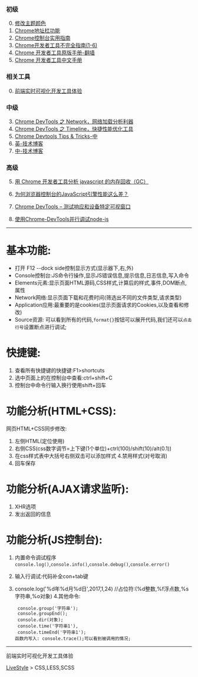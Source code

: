 


### 初级
0. [修改主题颜色](http://mikeking.io/devtools-author/)
0. [Chrome地址栏功能](https://github.com/ChenChenJoke/JokerChrome)
1. [Chrome控制台实用指南](https://gold.xitu.io/post/57ce7f36c4c9710054ad2cac)
2. [Chrome开发者工具不完全指南(1-6)](http://www.cnblogs.com/constantince/category/712675.html)
8. [Chrome 开发者工具原版手册-翻墙](https://developers.google.com/web/tools/chrome-devtools/settings)
9. [Chrome 开发者工具中文手册](http://www.css88.com/doc/chrome-devtools/)


### 相关工具
0. [前端实时可视化开发工具体验](http://www.imooc.com/learn/718)
### 中级

3. [Chrome DevTools 之 Network，网络加载分析利器](http://www.jianshu.com/p/471950517b07)
4. [Chrome DevTools 之 Timeline，快捷性能优化工具](http://www.jianshu.com/p/b8cdcd9bfad8)
5. [Chrome Devtools Tips & Tricks-中](https://github.com/xitu/gold-miner/blob/master/TODO/chrome-devtools.md)
10. [英-技术博客](https://umaar.com/dev-tips/)
11. [中-技术博客](http://www.css88.com/archives/category/develop-message)

### 高级
5. [用 Chrome 开发者工具分析 javascript 的内存回收（GC）](http://mp.weixin.qq.com/s/zDFl58bxseZGsUvS3PjP0w)

6. [为何浏览器控制台的JavaScript引擎性能这么差？](https://www.zhihu.com/question/29352114)
7. [Chrome DevTools – 测试响应和设备特定可视窗口](http://www.css88.com/archives/6898)
8. [使用Chrome-DevTools并行调试node-js](http://xishiyi7.github.io/2016/10/14/%E4%BD%BF%E7%94%A8Chrome-DevTools%E5%B9%B6%E8%A1%8C%E8%B0%83%E8%AF%95node-js/)
---------------------

# 基本功能:
* 打开 F12 --dock side控制显示方式(显示器下,右,外)
* Console控制台:JS命令行操作,显示JS错误信息,提示信息,日志信息,写入命令
* Elements元素:显示页面HTML源码,CSS样式,计算后的样式,事件,DOM断点,属性
* Network网络:显示页面下载和花费时间(筛选出不同的文件类型,请求类型)
* Application应用:最重要的是cookies(显示页面请求的Cookies,以及查看和修改)
* Source资源: 可以看到所有的代码,`format{}`按钮可以展开代码,我们还可以`点击行号`设置断点进行调试;
# 快捷键:
1. 查看所有快捷键的快捷键:F1>shortcuts
2. 选中页面上的在控制台中查看:ctrl+shift+C
3. 控制台中命令行输入换行使用shift+回车

# 功能分析(HTML+CSS):
网页HTML+CSS同步修改:
1. 左侧HTML(定位使用)
2. 右侧CSS(css数字调节=上下键(1个单位)+ctrl(100)/shift(10)/alt(0.1))
3. 在css样式表中大括号右侧双击可以添加样式
4.禁用样式(对号取消)
5. 回车保存

# 功能分析(AJAX请求监听):
1. XHR选项
2. 发出返回的信息


# 功能分析(JS控制台):
1. 内置命令调试程序 `console.log()`,`console.info()`,`console.debug()`,`console.error()`
2. 输入行调试:代码补全con+tab键
3. console.log('%d年%d月%d日',2017,1,24)   //占位符:(%d整数,%f浮点数,%s字符串,%o对象)
4.其他命令:



        console.group('字符串');
        console.groupEnd();
        console.dir(对象);
        console.time('字符串1'),
        console.timeEnd('字符串1');  
       函数内写入: console.trace();可以看到被调用的情况;



--------------------------------
前端实时可视化开发工具体验

[LiveStyle](http://livestyle.io/)  > CSS,LESS,SCSS
